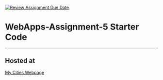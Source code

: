 [![Review Assignment Due Date](https://classroom.github.com/assets/deadline-readme-button-24ddc0f5d75046c5622901739e7c5dd533143b0c8e959d652212380cedb1ea36.svg)](https://classroom.github.com/a/7kKA03Up)
# WebApps-Assignment-5 Starter Code
------
## Hosted at
[My Cities Webpage]( https://44-563-webapps-f23.github.io/44563-webapps-f23-assignment5-HarshaNWMS/cities.html)


